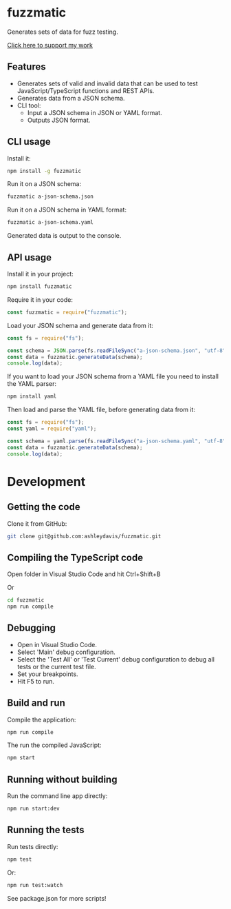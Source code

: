 # fuzzmatic

Generates sets of data for fuzz testing.

[Click here to support my work](https://www.codecapers.com.au/about#support-my-work)

## Features

- Generates sets of valid and invalid data that can be used to test JavaScript/TypeScript functions and REST APIs.
- Generates data from a JSON schema.
- CLI tool:
    - Input a JSON schema in JSON or YAML format.
    - Outputs JSON format.

## CLI usage

Install it:

```bash
npm install -g fuzzmatic
```

Run it on a JSON schema:

```bash
fuzzmatic a-json-schema.json
```
Run it on a JSON schema in YAML format:

```bash
fuzzmatic a-json-schema.yaml
```

Generated data is output to the console.

## API usage

Install it in your project:

```bash
npm install fuzzmatic
```

Require it in your code:

```javascript
const fuzzmatic = require("fuzzmatic");
```

Load your JSON schema and generate data from it:

```javascript
const fs = require("fs");

const schema = JSON.parse(fs.readFileSync("a-json-schema.json", "utf-8"));
const data = fuzzmatic.generateData(schema);
console.log(data);
```

If you want to load your JSON schema from a YAML file you need to install the YAML parser:

```bash
npm install yaml
```

Then load and parse the YAML file, before generating data from it:

```javascript
const fs = require("fs");
const yaml = require("yaml");

const schema = yaml.parse(fs.readFileSync("a-json-schema.yaml", "utf-8"));
const data = fuzzmatic.generateData(schema);
console.log(data);
```

# Development

## Getting the code

Clone it from GitHub:

```bash
git clone git@github.com:ashleydavis/fuzzmatic.git
```

## Compiling the TypeScript code

Open folder in Visual Studio Code and hit Ctrl+Shift+B

Or

```bash
cd fuzzmatic
npm run compile
```

## Debugging

- Open in Visual Studio Code.
- Select 'Main' debug configuration.
- Select the 'Test All' or 'Test Current' debug configuration to debug all tests or the current test file.
- Set your breakpoints.
- Hit F5 to run.

## Build and run

Compile the application:

```bash
npm run compile
```

The run the compiled JavaScript:

```bash
npm start
```

## Running without building

Run the command line app directly:

```bash
npm run start:dev
```

## Running the tests

Run tests directly:

```bash
npm test
```

Or:

```bash
npm run test:watch
```

See package.json for more scripts!
